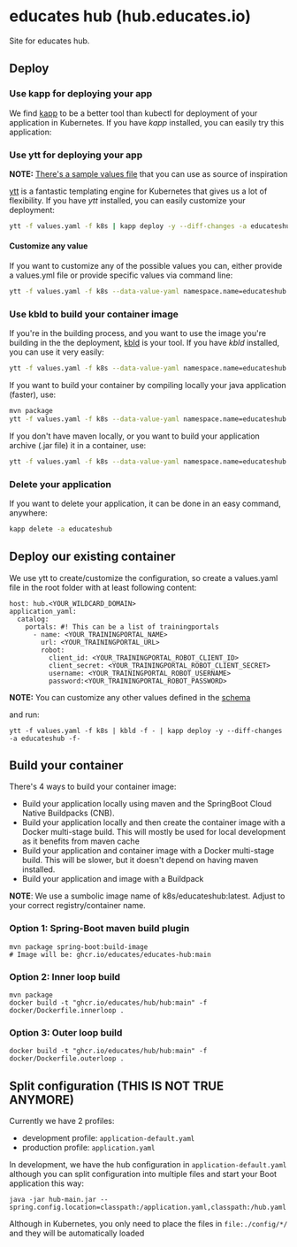 # educates hub (hub.educates.io)

Site for educates hub.

## Deploy

### Use kapp for deploying your app

We find [kapp](https://get-kapp.io/) to be a better tool than kubectl for deployment of your application in Kubernetes. If you have _kapp_ installed, you can easily try this application:

### Use ytt for deploying your app

**NOTE:** [There's a sample values file](values-sample.yaml) that you can use as source of inspiration

[ytt](https://get-ytt.io/) is a fantastic templating engine for Kubernetes that gives us a lot of flexibility. If you have _ytt_ installed, you can easily customize your deployment:

```bash
ytt -f values.yaml -f k8s | kapp deploy -y --diff-changes -a educateshub -f-
```

#### Customize any value

If you want to customize any of the possible values you can, either provide a values.yml file or provide specific values via command line:

```bash
ytt -f values.yaml -f k8s --data-value-yaml namespace.name=educateshub | kapp deploy -y --diff-changes -a educateshub -f-
```

### Use kbld to build your container image

If you're in the building process, and you want to use the image you're building in the the deployment, [kbld](https://get-kbld.io/) is your tool. If you have _kbld_ installed, you can use it very easily:

```bash
ytt -f values.yaml -f k8s --data-value-yaml namespace.name=educateshub  --data-value-yaml image.build=true | kbld -f - | kapp deploy -y --diff-changes -a educateshub -f-
```

If you want to build your container by compiling locally your java application (faster), use:

```bash
mvn package
ytt -f values.yaml -f k8s --data-value-yaml namespace.name=educateshub  --data-value-yaml image.build=true --data-value-yaml dockerfile=docker/Dockerfile.innerloop | kbld -f - | kapp deploy -y --diff-changes -a educateshub -f-
```

If you don't have maven locally, or you want to build your application archive (.jar file) it in a container, use:

```bash
ytt -f values.yaml -f k8s --data-value-yaml namespace.name=educateshub  --data-value-yaml image.build=true --data-value-yaml dockerfile=docker/Dockerfile.outerloop | kbld -f - | kapp deploy -y --diff-changes -a educateshub -f-
```

### Delete your application

If you want to delete your application, it can be done in an easy command, anywhere:

```bash
kapp delete -a educateshub
```

## Deploy our existing container

We use ytt to create/customize the configuration, so create a values.yaml file in the root folder with at least following content:

```
host: hub.<YOUR_WILDCARD_DOMAIN>
application_yaml:
  catalog:
    portals: #! This can be a list of trainingportals
      - name: <YOUR_TRAININGPORTAL_NAME>
        url: <YOUR_TRAININGPORTAL_URL>
        robot:
          client_id: <YOUR_TRAININGPORTAL_ROBOT_CLIENT_ID>
          client_secret: <YOUR_TRAININGPORTAL_ROBOT_CLIENT_SECRET>
          username: <YOUR_TRAININGPORTAL_ROBOT_USERNAME>
          password:<YOUR_TRAININGPORTAL_ROBOT_PASSWORD>
```

**NOTE:** You can customize any other values defined in the [schema](k8s/schema.yaml)

and run:

```
ytt -f values.yaml -f k8s | kbld -f - | kapp deploy -y --diff-changes -a educateshub -f-
```

## Build your container

There's 4 ways to build your container image:

- Build your application locally using maven and the SpringBoot Cloud Native Buildpacks (CNB).
- Build your application locally and then create the container image with a Docker multi-stage build. This will mostly be used for local development as it benefits from maven cache
- Build your application and container image with a Docker multi-stage build. This will be slower, but it doesn't depend on having maven installed.
- Build your application and image with a Buildpack

**NOTE**: We use a sumbolic image name of k8s/educateshub:latest. Adjust to your correct registry/container name.

### Option 1: Spring-Boot maven build plugin

```
mvn package spring-boot:build-image
# Image will be: ghcr.io/educates/educates-hub:main
```

### Option 2: Inner loop build

```
mvn package
docker build -t "ghcr.io/educates/hub/hub:main" -f docker/Dockerfile.innerloop .
```

### Option 3: Outer loop build

```
docker build -t "ghcr.io/educates/hub/hub:main" -f docker/Dockerfile.outerloop .
```

## Split configuration (THIS IS NOT TRUE ANYMORE)

Currently we have 2 profiles:

- development profile: `application-default.yaml`
- production profile: `application.yaml`

In development, we have the hub configuration in `application-default.yaml` although you can split configuration into multiple files and start your Boot application this way:

```
java -jar hub-main.jar --spring.config.location=classpath:/application.yaml,classpath:/hub.yaml
```

Although in Kubernetes, you only need to place the files in `file:./config/*/` and they will be automatically loaded
